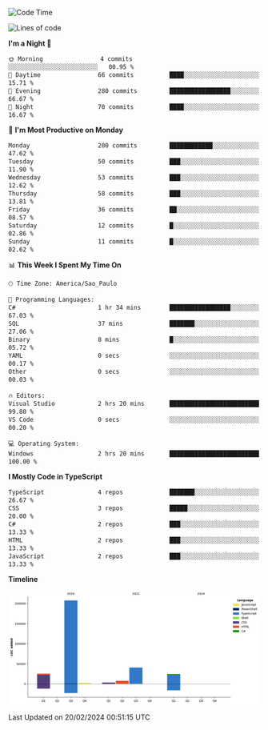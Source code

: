 <!--START_SECTION:waka-->
![Code Time](http://img.shields.io/badge/Code%20Time-2%2C305%20hrs%2038%20mins-blue)

![Lines of code](https://img.shields.io/badge/From%20Hello%20World%20I%27ve%20Written-310.5%20thousand%20lines%20of%20code-blue)

**I'm a Night 🦉** 

```text
🌞 Morning                4 commits           ░░░░░░░░░░░░░░░░░░░░░░░░░   00.95 % 
🌆 Daytime                66 commits          ████░░░░░░░░░░░░░░░░░░░░░   15.71 % 
🌃 Evening                280 commits         █████████████████░░░░░░░░   66.67 % 
🌙 Night                  70 commits          ████░░░░░░░░░░░░░░░░░░░░░   16.67 % 
```
📅 **I'm Most Productive on Monday** 

```text
Monday                   200 commits         ████████████░░░░░░░░░░░░░   47.62 % 
Tuesday                  50 commits          ███░░░░░░░░░░░░░░░░░░░░░░   11.90 % 
Wednesday                53 commits          ███░░░░░░░░░░░░░░░░░░░░░░   12.62 % 
Thursday                 58 commits          ███░░░░░░░░░░░░░░░░░░░░░░   13.81 % 
Friday                   36 commits          ██░░░░░░░░░░░░░░░░░░░░░░░   08.57 % 
Saturday                 12 commits          █░░░░░░░░░░░░░░░░░░░░░░░░   02.86 % 
Sunday                   11 commits          █░░░░░░░░░░░░░░░░░░░░░░░░   02.62 % 
```


📊 **This Week I Spent My Time On** 

```text
🕑︎ Time Zone: America/Sao_Paulo

💬 Programming Languages: 
C#                       1 hr 34 mins        █████████████████░░░░░░░░   67.03 % 
SQL                      37 mins             ███████░░░░░░░░░░░░░░░░░░   27.06 % 
Binary                   8 mins              █░░░░░░░░░░░░░░░░░░░░░░░░   05.72 % 
YAML                     0 secs              ░░░░░░░░░░░░░░░░░░░░░░░░░   00.17 % 
Other                    0 secs              ░░░░░░░░░░░░░░░░░░░░░░░░░   00.03 % 

🔥 Editors: 
Visual Studio            2 hrs 20 mins       █████████████████████████   99.80 % 
VS Code                  0 secs              ░░░░░░░░░░░░░░░░░░░░░░░░░   00.20 % 

💻 Operating System: 
Windows                  2 hrs 20 mins       █████████████████████████   100.00 % 
```

**I Mostly Code in TypeScript** 

```text
TypeScript               4 repos             ███████░░░░░░░░░░░░░░░░░░   26.67 % 
CSS                      3 repos             █████░░░░░░░░░░░░░░░░░░░░   20.00 % 
C#                       2 repos             ███░░░░░░░░░░░░░░░░░░░░░░   13.33 % 
HTML                     2 repos             ███░░░░░░░░░░░░░░░░░░░░░░   13.33 % 
JavaScript               2 repos             ███░░░░░░░░░░░░░░░░░░░░░░   13.33 % 
```



**Timeline**

![Lines of Code chart](https://raw.githubusercontent.com/jonhoffmam/jonhoffmam/master/assets/bar_graph.png)


 Last Updated on 20/02/2024 00:51:15 UTC
<!--END_SECTION:waka-->
